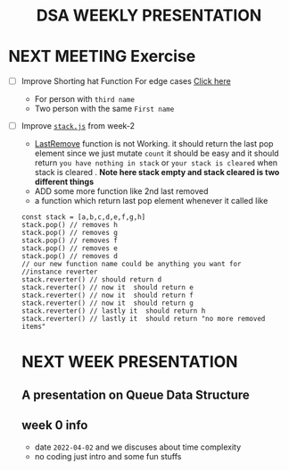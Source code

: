 <div align="center">
  <h1>DSA WEEKLY PRESENTATION</h1>
</div>

# NEXT MEETING Exercise
- [ ] Improve Shorting hat Function For edge cases <a href="https://github.com/PowerLevel9000/dsa-presentation/blob/d6ee372ea4222fdb136a02877c597083f126613c/shorting-hat.js#L1">Click here</a>
  - For person with `third name` 
  - Two person with the same `First name` 
- [ ] Improve <a href="">`stack.js`</a> from week-2 
  - <a href="https://github.com/PowerLevel9000/dsa-presentation/blob/d6ee372ea4222fdb136a02877c597083f126613c/shorting-hat.js#L1">LastRemove</a> function is not Working. it should return the last pop element since we just mutate `count` it should be easy and it should return `you have nothing in stack` or `your stack is cleared` when stack is cleared . <b>Note here stack empty and stack cleared is two different things</b>  
  - ADD some more function like 2nd last removed 
  - a function which return last pop element whenever it called like
  ```
  const stack = [a,b,c,d,e,f,g,h]
  stack.pop() // removes h
  stack.pop() // removes g
  stack.pop() // removes f
  stack.pop() // removes e
  stack.pop() // removes d
  // our new function name could be anything you want for
  //instance reverter
  stack.reverter() // should return d
  stack.reverter() // now it  should return e
  stack.reverter() // now it  should return f
  stack.reverter() // now it  should return g
  stack.reverter() // lastly it  should return h
  stack.reverter() // lastly it  should return "no more removed items"

  ```

  # NEXT WEEK PRESENTATION 

  ## A presentation on Queue Data Structure

  ## week 0 info
  - date `2022-04-02` and we discuses about time complexity
  - no coding just intro and some fun stuffs
